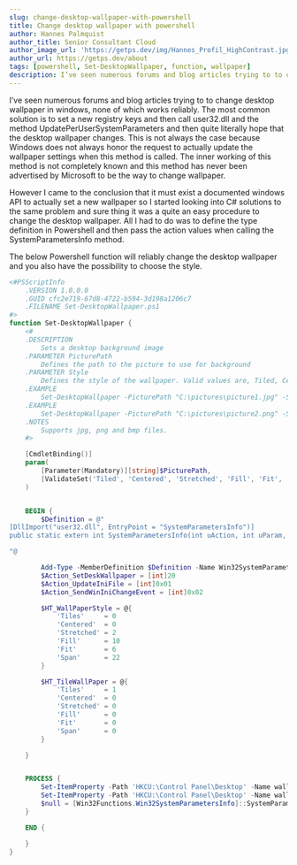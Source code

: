 ```yaml
---
slug: change-desktop-wallpaper-with-powershell
title: Change desktop wallpaper with powershell
author: Hannes Palmquist
author_title: Senior Consultant Cloud
author_image_url: 'https://getps.dev/img/Hannes_Profil_HighContrast.jpg'
author_url: https://getps.dev/about
tags: [powershell, Set-DesktopWallpaper, function, wallpaper]
description: I’ve seen numerous forums and blog articles trying to to change desktop wallpaper in windows, none of which works reliably.
---
```


<div class="fb-share-button"
data-href="https://getps.dev/blog/change-desktop-wallpaper-with-powershell"
data-layout="button"
data-size="small">
</div>

I’ve seen numerous forums and blog articles trying to to change desktop wallpaper in windows, none of which works reliably. The most common solution is to set a new registry keys and then call user32.dll and the method UpdatePerUserSystemParameters and then quite literally hope that the desktop wallpaper changes. This is not always the case because Windows does not always honor the request to actually update the wallpaper settings when this method is called. The inner working of this method is not completely known and this method has never been advertised by Microsoft to be the way to change wallpaper.

However I came to the conclusion that it must exist a documented windows API to actually set a new wallpaper so I started looking into C# solutions to the same problem and sure thing it was a quite an easy procedure to change the desktop wallpaper. All I had to do was to define the type definition in Powershell and then pass the action values when calling the SystemParametersInfo method.

The below Powershell function will reliably change the desktop wallpaper and you also have the possibility to choose the style.

```powershell
<#PSScriptInfo
    .VERSION 1.0.0.0
    .GUID cfc2e719-67d8-4722-b594-3d198a1206c7
    .FILENAME Set-DesktopWallpaper.ps1
#>
function Set-DesktopWallpaper {
    <#
    .DESCRIPTION
        Sets a desktop background image
    .PARAMETER PicturePath
        Defines the path to the picture to use for background
    .PARAMETER Style
        Defines the style of the wallpaper. Valid values are, Tiled, Centered, Stretched, Fill, Fit, Span
    .EXAMPLE
        Set-DesktopWallpaper -PicturePath "C:\pictures\picture1.jpg" -Style Fill
    .EXAMPLE
        Set-DesktopWallpaper -PicturePath "C:\pictures\picture2.png" -Style Centered
    .NOTES
        Supports jpg, png and bmp files.
    #>

    [CmdletBinding()]
    param(
        [Parameter(Mandatory)][string]$PicturePath,
        [ValidateSet('Tiled', 'Centered', 'Stretched', 'Fill', 'Fit', 'Span')]$Style = 'Fill'
    )


    BEGIN {
        $Definition = @"
[DllImport("user32.dll", EntryPoint = "SystemParametersInfo")]
public static extern int SystemParametersInfo(int uAction, int uParam, string lpvParam, int fuWinIni);

"@

        Add-Type -MemberDefinition $Definition -Name Win32SystemParametersInfo -Namespace Win32Functions
        $Action_SetDeskWallpaper = [int]20
        $Action_UpdateIniFile = [int]0x01
        $Action_SendWinIniChangeEvent = [int]0x02

        $HT_WallPaperStyle = @{
            'Tiles'     = 0
            'Centered'  = 0
            'Stretched' = 2
            'Fill'      = 10
            'Fit'       = 6
            'Span'      = 22
        }

        $HT_TileWallPaper = @{
            'Tiles'     = 1
            'Centered'  = 0
            'Stretched' = 0
            'Fill'      = 0
            'Fit'       = 0
            'Span'      = 0
        }

    }


    PROCESS {
        Set-ItemProperty -Path 'HKCU:\Control Panel\Desktop' -Name wallpaperstyle -Value $HT_WallPaperStyle[$Style]
        Set-ItemProperty -Path 'HKCU:\Control Panel\Desktop' -Name wallpaperstyle -Value $HT_TileWallPaper[$Style]
        $null = [Win32Functions.Win32SystemParametersInfo]::SystemParametersInfo($Action_SetDeskWallpaper, 0, $PicturePath, ($Action_UpdateIniFile -bor $Action_SendWinIniChangeEvent))
    }

    END {

    }
}
```

<Comments />
